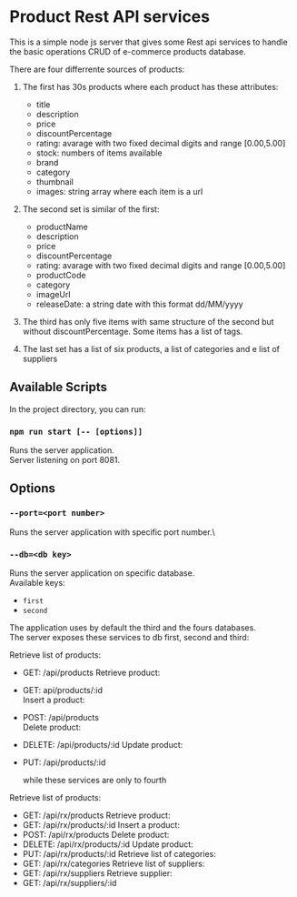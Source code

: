 # Product Rest API services

This is a simple node js server that gives some Rest api services to handle the basic operations CRUD of e-commerce products database.

There are four differrente sources of products:

1. The first has 30s products where each product has these attributes:

   - title
   - description
   - price
   - discountPercentage
   - rating: avarage with two fixed decimal digits and range [0.00,5.00]
   - stock: numbers of items available
   - brand
   - category
   - thumbnail
   - images: string array where each item is a url

2. The second set is similar of the first:
   - productName
   - description
   - price
   - discountPercentage
   - rating: avarage with two fixed decimal digits and range [0.00,5.00]
   - productCode
   - category
   - imageUrl
   - releaseDate: a string date with this format dd/MM/yyyy
3. The third has only five items with same structure of the second but without discountPercentage. Some items has a list of tags.

4. The last set has a list of six products, a list of categories and e list of suppliers

## Available Scripts

In the project directory, you can run:

### `npm run start [-- [options]]`

Runs the server application.\
Server listening on port 8081.

## Options

### `--port=<port number>`

Runs the server application with specific port number.\

### `--db=<db key>`

Runs the server application on specific database.\
Available keys:

- `first`
- `second`

The application uses by default the third and the fours databases.\
The server exposes these services to db first, second and third:

Retrieve list of products:

- GET: /api/products
  Retrieve product:
- GET: api/products/:id\
  Insert a product:
- POST: /api/products\
  Delete product:
- DELETE: /api/products/:id
  Update product:
- PUT: /api/products/:id

  while these services are only to fourth

Retrieve list of products:

- GET: /api/rx/products
  Retrieve product:
- GET: /api/rx/products/:id
  Insert a product:
- POST: /api/rx/products
  Delete product:
- DELETE: /api/rx/products/:id
  Update product:
- PUT: /api/rx/products/:id
  Retrieve list of categories:
- GET: /api/rx/categories
  Retrieve list of suppliers:
- GET: /api/rx/suppliers
  Retrieve supplier:
- GET: /api/rx/suppliers/:id
